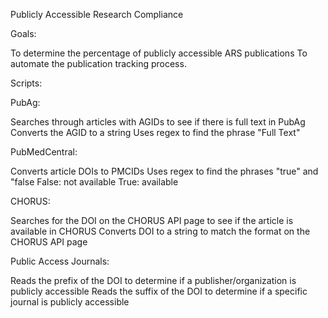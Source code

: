 Publicly Accessible Research Compliance

Goals: 

To determine the percentage of publicly accessible ARS publications
To automate the publication tracking process.


Scripts:

PubAg:

Searches through articles with AGIDs to see if there is full text in PubAg
Converts the AGID to a string 
Uses regex to find the phrase "Full Text"

PubMedCentral:

Converts article DOIs to PMCIDs 
Uses regex to find the phrases "true" and "false
False: not available
True: available 

CHORUS:

Searches for the DOI on the CHORUS API page to see if the article is available in CHORUS
Converts DOI to a string to match the format on the CHORUS API page 

Public Access Journals:

Reads the prefix of the DOI to determine if a publisher/organization is publicly accessible
Reads the suffix of the DOI to determine if a specific journal is publicly accessible



